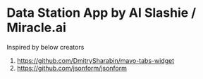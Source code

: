 # Data Station App by AI Slashie / Miracle.ai

Inspired by below creators
1. https://github.com/DmitrySharabin/mavo-tabs-widget
2. https://github.com/jsonform/jsonform
